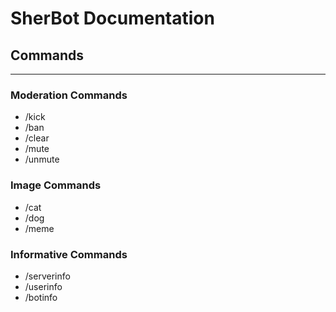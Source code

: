 # SherBot Documentation

## Commands
---
### Moderation Commands

* /kick
* /ban
* /clear
* /mute
* /unmute

### Image Commands

* /cat
* /dog
* /meme

### Informative Commands

* /serverinfo
* /userinfo
* /botinfo